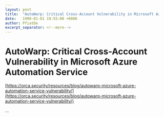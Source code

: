 ```yaml
---
layout: post
title:  "AutoWarp: Critical Cross-Account Vulnerability in Microsoft Azure Automation Service"
date:   1990-01-01 19:55:00 +0000
author: PfiatDe
excerpt_separator: <!--more-->
---
```


# AutoWarp: Critical Cross-Account Vulnerability in Microsoft Azure Automation Service
[https://orca.security/resources/blog/autowarp-microsoft-azure-automation-service-vulnerability/](https://orca.security/resources/blog/autowarp-microsoft-azure-automation-service-vulnerability/)

...
<!--more-->
